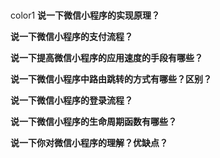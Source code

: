 <br/>color1
**说一下微信小程序的实现原理？**

**说一下微信小程序的支付流程？**

**说一下提高微信小程序的应用速度的手段有哪些？**

**说一下微信小程序中路由跳转的方式有哪些？区别？**

**说一下微信小程序的登录流程？**

**说一下微信小程序的生命周期函数有哪些？**

**说一下你对微信小程序的理解？优缺点？**

<br/>


